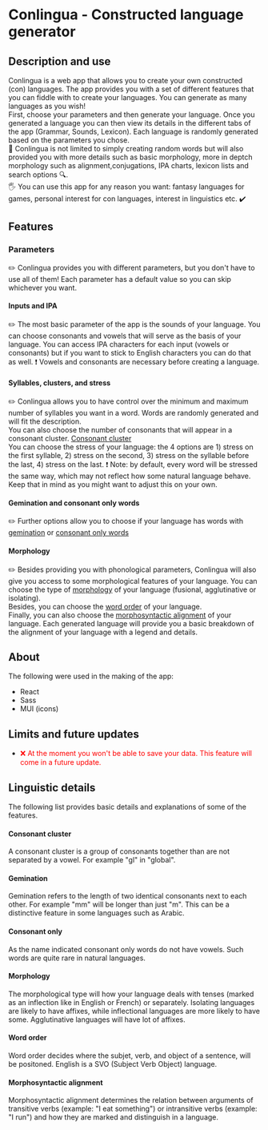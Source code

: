 # Conlingua - Constructed language generator

## Description and use
Conlingua is a web app that allows you to create your own constructed (con) languages. The app provides you with a set of different features that you can fiddle with to create your languages. You can generate as many languages as you wish!<br/>
First, choose your parameters and then generate your language. Once you generated a language you can then view its details in the different tabs of the app (Grammar, Sounds, Lexicon). Each language is randomly generated based on the parameters you chose.<br/>
:gem: Conlingua is not limited to simply creating random words but will also provided you with more details such as basic morphology, more in deptch morphology such as alignment,conjugations, IPA charts, lexicon lists and search options :mag:.<br/>
:raised_hand_with_fingers_splayed: You can use this app for any reason you want: fantasy languages for games, personal interest for con languages, interest in linguistics etc. :heavy_check_mark:


## Features 
### Parameters
:pencil2: Conlingua provides you with different parameters, but you don't have to use all of them! Each parameter has a default value so you can skip whichever you want.
#### Inputs and IPA
:pencil2: The most basic parameter of the app is the sounds of your language. You can choose consonants and vowels that will serve as the basis of your language.
You can access IPA characters for each input (vowels or consonants) but if you want to stick to English characters you can do that as well. :exclamation: Vowels and consonants are necessary before creating a language.
#### Syllables, clusters, and stress
:pencil2: Conlingua allows you to have control over the minimum and maximum number of syllables you want in a word. Words are randomly generated and will fit the description. <br/>
You can also choose the number of consonants that will appear in a consonant cluster. [Consonant cluster](#consonant-cluster)<br>
You can choose the stress of your language: the 4 options are 1) stress on the first syllable, 2) stress on the second, 3) stress on the syllable before the last, 4) stress on the last. :exclamation: Note: by default, every word will be stressed the same way, which may not reflect how some natural language behave. Keep that in mind as you might want to adjust this on your own.
#### Gemination and consonant only words
:pencil2: Further options allow you to choose if your language has words with [gemination](#gemination) or [consonant only words](#consonant-only)<br>
#### Morphology
:pencil2: Besides providing you with phonological parameters, Conlingua will also give you access to some morphological features of your language. You can choose the type of [morphology](#morphology) of your language (fusional, agglutinative or isolating).</br>
Besides, you can choose the [word order](#word-order) of your language.</br>
Finally, you can also choose the [morphosyntactic alignment](#morphosyntactic-alignment) of your language. Each generated language will provide you a basic breakdown of the alignment of your language with a legend and details.

## About 
The following were used in the making of the app:
- React
- Sass
- MUI (icons)

## Limits and future updates
- <span style="color:red">:x: At the moment you won't be able to save your data. This feature will come in a future update.<span>



## Linguistic details
The following list provides basic details and explanations of some of the features. 
#### Consonant cluster
A consonant cluster is a group of consonants together than are not separated by a vowel. For example "gl" in "global".
#### Gemination
Gemination refers to the length of two identical consonants next to each other. For example "mm" will be longer than just "m". This can be a distinctive feature in some languages such as Arabic.
#### Consonant only
As the name indicated consonant only words do not have vowels. Such words are quite rare in natural languages.
#### Morphology
The morphological type will how your language deals with tenses (marked as an inflection like in English or French) or separately. Isolating languages are likely to have affixes, while inflectional languages are more likely to have some. Agglutinative languages will have lot of affixes.
#### Word order
Word order decides where the subjet, verb, and object of a sentence, will be positoned. English is a SVO (Subject Verb Object) language.
#### Morphosyntactic alignment
Morphosyntactic alignment determines the relation between arguments of transitive verbs (example: "I eat something") or intransitive verbs (example: "I run") and how they are marked and distinguish in a language.